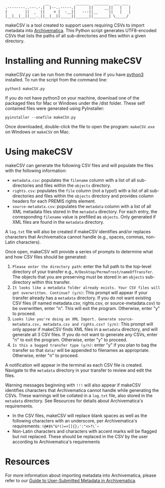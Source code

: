 ```
                  __            ______  _______  ___ ___ 
.--------..---.-.|  |--..-----.|      ||     __||   |   |
|        ||  _  ||    < |  -__||   ---||__     ||   |   |
|__|__|__||___._||__|__||_____||______||_______| \_____/  
```

makeCSV is a tool created to support users requiring CSVs to import metadata into [Archivematica](https://www.archivematica.org/en/). This Python script generates UTF8-encoded CSVs that lists the paths of all sub-directories and files within a given directory.

# Installing and Running makeCSV
makeCSV.py can be run from the command line if you have [python3](https://www.python.org/downloads/) installed. To run the script from the command line:

```
python3 makeCSV.py
```

If you do not have python3 on your machine, download one of the packaged files for Mac or Windows under the /dist folder. These self contained files were generated using PyInstaller:

```
pyinstaller --onefile makeCSV.py
```

Once downloaded, double-click the file to open the program: ```makeCSV.exe``` on Windows or ```makeCSV``` on Mac.


# Using makeCSV
makeCSV can generate the following CSV files and will populate the files with the following information:
- ```metadata.csv```: populates the ```filename``` column with a list of all sub-directories and files within the ```objects``` directory.
- ```rights.csv```: populates the ```file``` column (not a typo!) with a list of all sub-directories and files within the ```objects``` directory and provides column headers for each PREMIS rights element.
- ```source-metadata.csv```: populates the ```metadata``` column with a list of all XML metadata files stored in the ```metadata``` directory. For each entry, the corresponding ```filename``` value is prefilled as ```objects```. Only generated if XML files are found in the ```metadata``` directory.

A ```log.txt``` file will also be created if makeCSV identifies and/or replaces characters that Archivematica cannot handle (e.g., spaces, commas, non-Latin characters).

Once open, makeCSV will provide a series of prompts to determine what and how CSV files should be generated:
1. ```Please enter the directory path```: enter the full path to the top-level directory of your transfer e.g., ```H/Desktop/Permafrost/nameOfTransfer```. The objects that you are preserving must be stored in an ```objects``` sub-directory within this transfer.
2. ```It looks like a metadata folder already exists. Your CSV files will get overwritten. Continue? (y/n)```: This prompt will appear if your transfer already has a ```metadata``` directory. If you do not want existing CSV files (if named metadata.csv, rights.csv, or source-metadata.csv) to be overwritten, enter "n". This will exit the program. Otherwise, enter "y" to proceed.
3. ```Looks like you're doing an XML Import. Generate source-metadata.csv, metadata.csv and rights.csv? (y/n)```: This prompt will only appear if makeCSV finds XML files in a ```metadata``` directory, and will generate all 3 CSV files. If you do not want to generate any CSVs, enter "n" to exit the program. Otherwise, enter "y" to proceed.
4. ```Is this a bagged transfer type (y/n)```: enter "y" if you plan to bag the transfer so that ```data/``` will be appended to filenames as appropriate. Otherwise, enter "n" to proceed.

A notification will appear in the terminal as each CSV file is created. Navigate to the ```metadata``` directory in your transfer to review and edit the files.

Warning messages beginning with ```!!!``` will also appear if makeCSV identifies characters that Archivematica cannot handle while generating the CSVs. These warnings will be collated in a ```log.txt``` file, also stored in the ```metadata``` directory. See Resources for details about Archivematica's requirements.
- In the CSV files, makeCSV will replace blank spaces as well as the following characters with an underscore, per Archivematica's requirements: ```!@#$%^&*()=+[]{};':"<>?\`~```
- Non-Latin characters and characters with accent marks will be flagged but not replaced. These should be replaced in the CSV by the user according to Archivematica's requirements

# Resources
For more information about importing metadata into Archivematica, please refer to our [Guide to User-Submitted Metadata in Archivematica](https://learn.scholarsportal.info/all-guides/a-guide-to-user-submitted-metadata-in-archivematica/).
